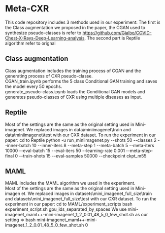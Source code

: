 # Meta-CXR
This code repository includes 3 methods used in our experiment:
The first is the Class augmentation we proposed in the paper, the CGAN used to synthesize pseudo-classes is refer to https://github.com/Gialbo/COVID-Chest-X-Rays-Deep-Learning-analysis. 
The second part is Reptile algorithm refer to orignal 


## Class augmentation
Class augmentation includes the training process of CGAN and the generating process of CXR pseudo-classe.  
CGAN_train.ipynb performs the 5 class Conditional GAN training and saves the model every 50 epochs.  
generate_pseudo-class.ipynb loads the Conditional GAN models and generates pseudo-classes of CXR using multiple diseases as input. 

## Reptile
Most of the settings are the same as the original setting used in Mini-imagenet. We replaced images in data\miniimagenet\train and data\miniimagenet\test with our CXR dataset. 
To run the experiment in our paper:
cd to Reptile
python -u run_miniimagenet.py --shots 50 --classes 2 --inner-batch 10 --inner-iters 8 --meta-step 1 --meta-batch 5 --meta-iters 10000 --eval-batch 15 --eval-iters 50 --learning-rate 0.001 --meta-step-final 0 --train-shots 15 --eval-samples 50000 --checkpoint ckpt_m55

## MAML
MAML includes the MAML algorithm we used in the experiment.  
Most of the settings are the same as the original setting used in Mini-imagen
et. We replaced images in datasets\mini_imagenet_full_size\train and datasets\mini_imagenet_full_size\test with our CXR dataset.
To run the experiment in our paper:
cd to MAML/experiment_scripts
bash experiment_script.sh gpu_ids_separated_by_spaces
We use mini-imagenet_maml++-mini-imagenet_1_2_0.01_48_5_0_few_shot.sh as our setting =>
bash mini-imagenet_maml++-mini-imagenet_1_2_0.01_48_5_0_few_shot.sh 0
